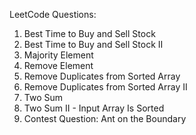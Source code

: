 LeetCode Questions: 
1. Best Time to Buy and Sell Stock
2. Best Time to Buy and Sell Stock II
3. Majority Element
4. Remove Element
5. Remove Duplicates from Sorted Array
6. Remove Duplicates from Sorted Array II
7. Two Sum
8. Two Sum II - Input Array Is Sorted
9. Contest Question: Ant on the Boundary

